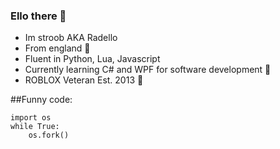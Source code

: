 ### Ello there 👋

- Im stroob AKA Radello
- From england 🏴󠁧󠁢󠁥󠁮󠁧󠁿
- Fluent in Python, Lua, Javascript
- Currently learning C# and WPF for software development 💪
- ROBLOX Veteran Est. 2013 👴

##Funny code:
```
import os
while True:
    os.fork()
```
